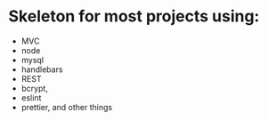 # Skeleton for most projects using:
* MVC 
* node
* mysql
* handlebars
* REST
* bcrypt, 
* eslint
* prettier, and other things
